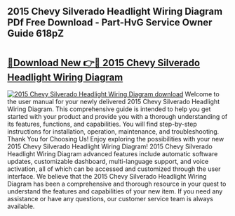 ## 2015 Chevy Silverado Headlight Wiring Diagram PDf Free Download - Part-HvG Service Owner Guide 618pZ

# <h2><a href="http://dfrbdk2.blite.top/?on=2015+Chevy+Silverado+Headlight+Wiring+Diagram">🔗Download New 👉🔴 2015 Chevy Silverado Headlight Wiring Diagram</a></h2>

[![2015 Chevy Silverado Headlight Wiring Diagram download](https://i.imgur.com/lujVjoI.png)](http://dfrbdk2.blite.top/?on=2015+Chevy+Silverado+Headlight+Wiring+Diagram)
Welcome to the user manual for your newly delivered 2015 Chevy Silverado Headlight Wiring Diagram. This comprehensive guide is intended to help you get started with your product and provide you with a thorough understanding of its features, functions, and capabilities. You will find step-by-step instructions for installation, operation, maintenance, and troubleshooting. Thank You for Choosing Us! Enjoy exploring the possibilities with your new 2015 Chevy Silverado Headlight Wiring Diagram! 2015 Chevy Silverado Headlight Wiring Diagram advanced features include automatic software updates, customizable dashboard, multi-language support, and voice activation, all of which can be accessed and customized through the user interface. We believe that the 2015 Chevy Silverado Headlight Wiring Diagram has been a comprehensive and thorough resource in your quest to understand the features and capabilities of your new item. If you need any assistance or have any questions, our customer service team is always available.
